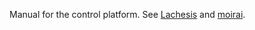 Manual for the control platform. See
[Lachesis](https://github.com/acristoffers/Lachesis) and [moirai](https://github.com/acristoffers/moirai).
